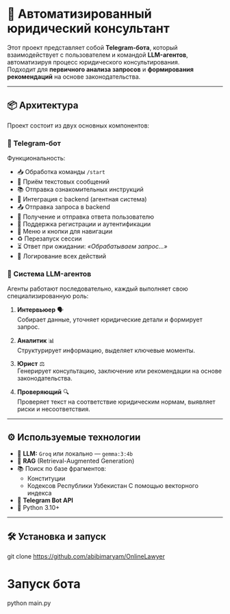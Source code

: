# 🧠 Автоматизированный юридический консультант

Этот проект представляет собой **Telegram-бота**, который взаимодействует с пользователем и командой **LLM-агентов**, автоматизируя процесс юридического консультирования.  
Подходит для **первичного анализа запросов** и **формирования рекомендаций** на основе законодательства.

---

## 📦 Архитектура

Проект состоит из двух основных компонентов:

### 🤖 Telegram-бот
Функциональность:
- 📥 Обработка команды `/start`
- 💬 Приём текстовых сообщений
- 📚 Отправка ознакомительных инструкций
- 🔄 Интеграция с backend (агентная система)
- 📤 Отправка запроса в backend
- 📩 Получение и отправка ответа пользователю
- 🔐 Поддержка регистрации и аутентификации
- 🧭 Меню и кнопки для навигации
- ♻️ Перезапуск сессии
- ⏳ Ответ при ожидании: _«Обрабатываем запрос...»_
- 📝 Логирование всех действий

### 🧩 Система LLM-агентов
Агенты работают последовательно, каждый выполняет свою специализированную роль:

1. **Интервьюер** 🗣️  
   Собирает данные, уточняет юридические детали и формирует запрос.

2. **Аналитик** 📊  
   Структурирует информацию, выделяет ключевые моменты.

3. **Юрист** ⚖️  
   Генерирует консультацию, заключение или рекомендации на основе законодательства.

4. **Проверяющий** 🔍  
   Проверяет текст на соответствие юридическим нормам, выявляет риски и несоответствия.

---

## ⚙️ Используемые технологии

- 🧠 **LLM:** `Groq` или локально — `gemma:3:4b`
- 🔎 **RAG** (Retrieval-Augmented Generation)
- 📚 Поиск по базе фрагментов:
  - Конституции
  - Кодексов Республики Узбекистан 
  С помощью векторного индекса
- 🤖 **Telegram Bot API**
- 🐍 Python 3.10+

---

## 🛠 Установка и запуск


git clone https://github.com/abibimaryam/OnlineLawyer
<!-- допишем -->


# Запуск бота
python main.py



